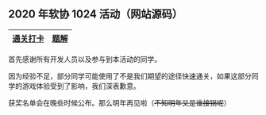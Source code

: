 ## 2020 年软协 1024 活动（网站源码）

| [通关打卡](https://socoding.cn/t/topic/218) | [题解](https://socoding.cn/t/topic/255) |
|:---:|:---:|

首先感谢所有开发人员以及参与到本活动的同学。

因为经验不足，部分同学可能使用了不是我们期望的途径快速通关，如果这部分同学的游戏体验受到了影响，我们深表歉意。

获奖名单会在晚些时候公布。那么明年再见啦（~~不知明年又是谁接锅呢~~）
